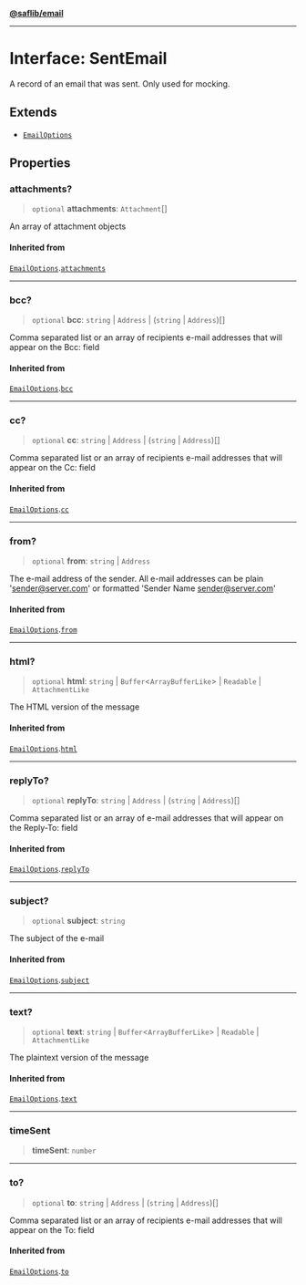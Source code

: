 [**@saflib/email**](../index.md)

***

# Interface: SentEmail

A record of an email that was sent. Only used for mocking.

## Extends

- [`EmailOptions`](EmailOptions.md)

## Properties

### attachments?

> `optional` **attachments**: `Attachment`[]

An array of attachment objects

#### Inherited from

[`EmailOptions`](EmailOptions.md).[`attachments`](EmailOptions.md#attachments)

***

### bcc?

> `optional` **bcc**: `string` \| `Address` \| (`string` \| `Address`)[]

Comma separated list or an array of recipients e-mail addresses that will appear on the Bcc: field

#### Inherited from

[`EmailOptions`](EmailOptions.md).[`bcc`](EmailOptions.md#bcc)

***

### cc?

> `optional` **cc**: `string` \| `Address` \| (`string` \| `Address`)[]

Comma separated list or an array of recipients e-mail addresses that will appear on the Cc: field

#### Inherited from

[`EmailOptions`](EmailOptions.md).[`cc`](EmailOptions.md#cc)

***

### from?

> `optional` **from**: `string` \| `Address`

The e-mail address of the sender. All e-mail addresses can be plain 'sender@server.com' or formatted 'Sender Name <sender@server.com>'

#### Inherited from

[`EmailOptions`](EmailOptions.md).[`from`](EmailOptions.md#from)

***

### html?

> `optional` **html**: `string` \| `Buffer`\<`ArrayBufferLike`\> \| `Readable` \| `AttachmentLike`

The HTML version of the message

#### Inherited from

[`EmailOptions`](EmailOptions.md).[`html`](EmailOptions.md#html)

***

### replyTo?

> `optional` **replyTo**: `string` \| `Address` \| (`string` \| `Address`)[]

Comma separated list or an array of e-mail addresses that will appear on the Reply-To: field

#### Inherited from

[`EmailOptions`](EmailOptions.md).[`replyTo`](EmailOptions.md#replyto)

***

### subject?

> `optional` **subject**: `string`

The subject of the e-mail

#### Inherited from

[`EmailOptions`](EmailOptions.md).[`subject`](EmailOptions.md#subject)

***

### text?

> `optional` **text**: `string` \| `Buffer`\<`ArrayBufferLike`\> \| `Readable` \| `AttachmentLike`

The plaintext version of the message

#### Inherited from

[`EmailOptions`](EmailOptions.md).[`text`](EmailOptions.md#text)

***

### timeSent

> **timeSent**: `number`

***

### to?

> `optional` **to**: `string` \| `Address` \| (`string` \| `Address`)[]

Comma separated list or an array of recipients e-mail addresses that will appear on the To: field

#### Inherited from

[`EmailOptions`](EmailOptions.md).[`to`](EmailOptions.md#to)
